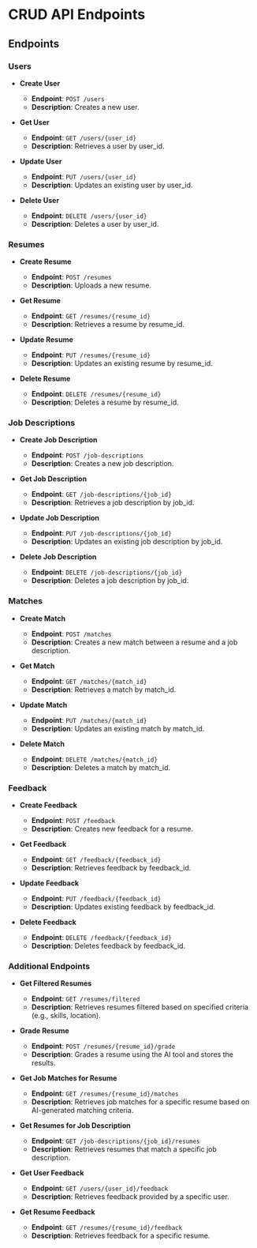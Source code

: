 # CRUD API Endpoints

## Endpoints

### Users
- **Create User**
  - **Endpoint**: `POST /users`
  - **Description**: Creates a new user.

- **Get User**
  - **Endpoint**: `GET /users/{user_id}`
  - **Description**: Retrieves a user by user_id.

- **Update User**
  - **Endpoint**: `PUT /users/{user_id}`
  - **Description**: Updates an existing user by user_id.

- **Delete User**
  - **Endpoint**: `DELETE /users/{user_id}`
  - **Description**: Deletes a user by user_id.

### Resumes
- **Create Resume**
  - **Endpoint**: `POST /resumes`
  - **Description**: Uploads a new resume.

- **Get Resume**
  - **Endpoint**: `GET /resumes/{resume_id}`
  - **Description**: Retrieves a resume by resume_id.

- **Update Resume**
  - **Endpoint**: `PUT /resumes/{resume_id}`
  - **Description**: Updates an existing resume by resume_id.

- **Delete Resume**
  - **Endpoint**: `DELETE /resumes/{resume_id}`
  - **Description**: Deletes a resume by resume_id.

### Job Descriptions
- **Create Job Description**
  - **Endpoint**: `POST /job-descriptions`
  - **Description**: Creates a new job description.

- **Get Job Description**
  - **Endpoint**: `GET /job-descriptions/{job_id}`
  - **Description**: Retrieves a job description by job_id.

- **Update Job Description**
  - **Endpoint**: `PUT /job-descriptions/{job_id}`
  - **Description**: Updates an existing job description by job_id.

- **Delete Job Description**
  - **Endpoint**: `DELETE /job-descriptions/{job_id}`
  - **Description**: Deletes a job description by job_id.

### Matches
- **Create Match**
  - **Endpoint**: `POST /matches`
  - **Description**: Creates a new match between a resume and a job description.

- **Get Match**
  - **Endpoint**: `GET /matches/{match_id}`
  - **Description**: Retrieves a match by match_id.

- **Update Match**
  - **Endpoint**: `PUT /matches/{match_id}`
  - **Description**: Updates an existing match by match_id.

- **Delete Match**
  - **Endpoint**: `DELETE /matches/{match_id}`
  - **Description**: Deletes a match by match_id.

### Feedback
- **Create Feedback**
  - **Endpoint**: `POST /feedback`
  - **Description**: Creates new feedback for a resume.

- **Get Feedback**
  - **Endpoint**: `GET /feedback/{feedback_id}`
  - **Description**: Retrieves feedback by feedback_id.

- **Update Feedback**
  - **Endpoint**: `PUT /feedback/{feedback_id}`
  - **Description**: Updates existing feedback by feedback_id.

- **Delete Feedback**
  - **Endpoint**: `DELETE /feedback/{feedback_id}`
  - **Description**: Deletes feedback by feedback_id.

### Additional Endpoints
- **Get Filtered Resumes**
  - **Endpoint**: `GET /resumes/filtered`
  - **Description**: Retrieves resumes filtered based on specified criteria (e.g., skills, location).

- **Grade Resume**
  - **Endpoint**: `POST /resumes/{resume_id}/grade`
  - **Description**: Grades a resume using the AI tool and stores the results.

- **Get Job Matches for Resume**
  - **Endpoint**: `GET /resumes/{resume_id}/matches`
  - **Description**: Retrieves job matches for a specific resume based on AI-generated matching criteria.

- **Get Resumes for Job Description**
  - **Endpoint**: `GET /job-descriptions/{job_id}/resumes`
  - **Description**: Retrieves resumes that match a specific job description.

- **Get User Feedback**
  - **Endpoint**: `GET /users/{user_id}/feedback`
  - **Description**: Retrieves feedback provided by a specific user.

- **Get Resume Feedback**
  - **Endpoint**: `GET /resumes/{resume_id}/feedback`
  - **Description**: Retrieves feedback for a specific resume.
